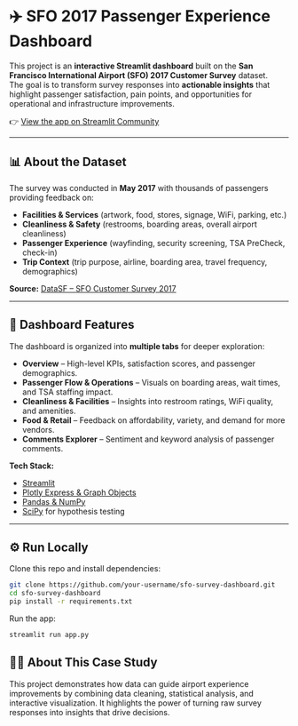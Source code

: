 # ✈️ SFO 2017 Passenger Experience Dashboard  

This project is an **interactive Streamlit dashboard** built on the **San Francisco International Airport (SFO) 2017 Customer Survey** dataset.  
The goal is to transform survey responses into **actionable insights** that highlight passenger satisfaction, pain points, and opportunities for operational and infrastructure improvements.  

👉 [View the app on Streamlit Community](https://sfo-dashboard.streamlit.app/)  

---

## 📊 About the Dataset  
The survey was conducted in **May 2017** with thousands of passengers providing feedback on:  
- **Facilities & Services** (artwork, food, stores, signage, WiFi, parking, etc.)  
- **Cleanliness & Safety** (restrooms, boarding areas, overall airport cleanliness)  
- **Passenger Experience** (wayfinding, security screening, TSA PreCheck, check-in)  
- **Trip Context** (trip purpose, airline, boarding area, travel frequency, demographics)  

**Source:** [DataSF – SFO Customer Survey 2017](https://data.sfgov.org/Transportation/2017-SFO-Customer-Survey/nnh5-5rwz/about_data)  

---

## 🚀 Dashboard Features  
The dashboard is organized into **multiple tabs** for deeper exploration:  

- **Overview** – High-level KPIs, satisfaction scores, and passenger demographics.  
- **Passenger Flow & Operations** – Visuals on boarding areas, wait times, and TSA staffing impact.  
- **Cleanliness & Facilities** – Insights into restroom ratings, WiFi quality, and amenities.  
- **Food & Retail** – Feedback on affordability, variety, and demand for more vendors.  
- **Comments Explorer** – Sentiment and keyword analysis of passenger comments.  

**Tech Stack:**  
- [Streamlit](https://streamlit.io/)  
- [Plotly Express & Graph Objects](https://plotly.com/python/)  
- [Pandas & NumPy](https://pandas.pydata.org/)  
- [SciPy](https://scipy.org/) for hypothesis testing  

---

## ⚙️ Run Locally  

Clone this repo and install dependencies:  

```bash
git clone https://github.com/your-username/sfo-survey-dashboard.git
cd sfo-survey-dashboard
pip install -r requirements.txt
```

Run the app:

```bash
streamlit run app.py
```

## 🧑‍💻 About This Case Study

This project demonstrates how data can guide airport experience improvements by combining data cleaning, statistical analysis, and interactive visualization.
It highlights the power of turning raw survey responses into insights that drive decisions.